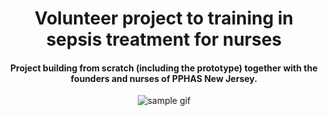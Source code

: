 <h1 align="center"> Volunteer project to training in sepsis treatment for nurses </h1>
<h4 align="center"> Project building from scratch (including the prototype) together with the founders and nurses of PPHAS New Jersey. </h4> 
<p align="center">
    <img src="https://github.com/tiagopazhs/sepsis-guide/blob/master/src/assets/sampleGif.gif" alt="sample gif">
</p>

